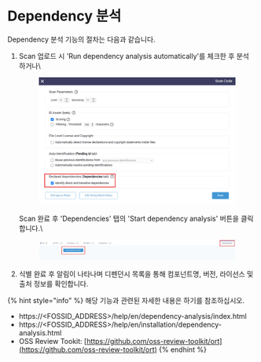 # Dependency 분석

Dependency 분석 기능의 절차는 다음과 같습니다.

1.  Scan 업로드 시 'Run dependency analysis automatically'를 체크한 후 분석하거나\


    <figure><img src="../../.gitbook/assets/화면 캡처 2025-05-21 170104.png" alt=""><figcaption></figcaption></figure>

    Scan 완료 후 'Dependencies' 탭의 'Start dependency analysis' 버튼을 클릭합니다.\


    <figure><img src="../../.gitbook/assets/화면 캡처 2025-05-21 171131.png" alt=""><figcaption></figcaption></figure>
2. 식별 완료 후 알림이 나타나며 디펜던시 목록을 통해 컴포넌트명, 버전, 라이선스 및 출처 정보를 확인합니다.

{% hint style="info" %}
해당 기능과 관련된 자세한 내용은 하기를 참조하십시오.

* https://\<FOSSID\_ADDRESS>/help/en/dependency-analysis/index.html
* https://\<FOSSID\_ADDRESS>/help/en/installation/dependency-analysis.html
* OSS Review Tookit: [https://github.com/oss-review-toolkit/ort](https://github.com/oss-review-toolkit/ort)
{% endhint %}
